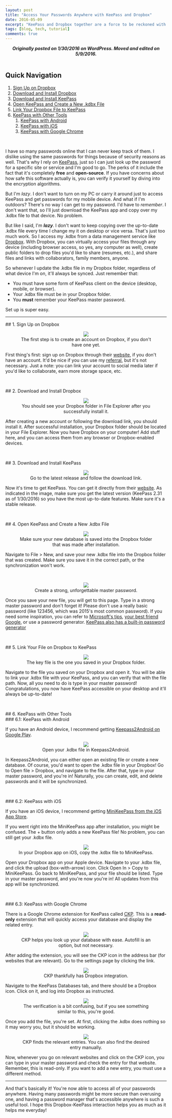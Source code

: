 ```yaml
---
layout: post
title: "Access Your Passwords Anywhere with KeePass and Dropbox"
date: 2016-05-09
excerpt: "KeePass and Dropbox together are a force to be reckoned with."
tags: [blog, tech, tutorial]
comments: true
---
```


<center><b><i>Originally posted on 1/30/2016 on WordPress.  Moved and edited on 5/9/2016.</i></b></center>

<br>

## Quick Navigation
1. [Sign Up on Dropbox](#section-1)
2. [Download and Install Dropbox](#section-2)
3. [Download and Install KeePass](#section-3)
4. [Open KeePass and Create a New .kdbx File](#section-4)
5. [Link Your Dropbox File to KeePass](#section-5)
6. [KeePass with Other Tools](#section-6)
    1. [KeePass with Android](#section-6-1)
    2. [KeePass with iOS](#section-6-2)
    3. [KeePass with Google Chrome](#section-6-3)
	
<br>

I have so many passwords online that I can never keep track of them.  I dislike using the same passwords for things because of security reasons as well.  That's why I rely on <a href="http://keepass.info/" target="_blank">KeePass</a>, just so I can just look up the password for a specific site or service and I'm good to go.  The perks of it include the fact that it's completely **free** and **open-source**.  If you have concerns about how safe this software actually is, you can verify it yourself by diving into the encryption algorithms.

But I'm *lazy*.  I don't want to turn on my PC or carry it around just to access KeePass and get passwords for my mobile device.  And what if I'm outdoors?  There's no way I can get to my password.  I'd have to *remember*.  I don't want that, so I'll just download the KeePass app and copy over my .kdbx file to that device.  No problem.

But like I said, I'm **_lazy_**.  I don't want to keep copying over the up-to-date .kdbx file every time I change my it on desktop or vice versa.  That's just too much work.  So I access my .kdbx from a data management service like <a href="https://www.dropbox.com/" target="_blank">Dropbox</a>.  With Dropbox, you can virtually access your files through any device (including browser access, so yes, any computer as well), create public folders to drop files you'd like to share (resumes, etc.), and share files and links with collaborators, family members, anyone.

So whenever I update the .kdbx file in my Dropbox folder, regardless of what device I'm on, it'll always be synced.  Just remember that:

* You must have some form of KeePass client on the device (desktop, mobile, or browser).
* Your .kdbx file must be in your Dropbox folder.
* You **must** remember your KeePass master password.  

Set up is super easy.

----------

<div id='section-1'/>
## 1. Sign Up on Dropbox

<center><figure>
	<a href="https://cloud.githubusercontent.com/assets/8562283/15129078/038e2aa0-1605-11e6-8128-d2dac1459586.png"><img src="https://cloud.githubusercontent.com/assets/8562283/15129078/038e2aa0-1605-11e6-8128-d2dac1459586.png"></a>
	<figcaption>The first step is to create an account on Dropbox, if you don't have one yet.</figcaption>
</figure></center>

First thing's first: sign up on Dropbox through their <a href="https://www.dropbox.com/" target="_blank">website</a>, if you don't have an account.  It'd be nice if you can use my <a href="https://db.tt/CaNF7onK" target="_blank">referral</a>, but it's not necessary.  Just a note: you can link your account to social media later if you'd like to collaborate, earn more storage space, etc.

&nbsp;

<div id='section-2'/>
## 2. Download and Install Dropbox

<center><figure>
	<a href="https://cloud.githubusercontent.com/assets/8562283/15129077/038939b4-1605-11e6-9d24-e169ef110830.png"><img src="https://cloud.githubusercontent.com/assets/8562283/15129077/038939b4-1605-11e6-9d24-e169ef110830.png"></a>
	<figcaption>You should see your Dropbox folder in File Explorer after you successfully install it.</figcaption>
</figure></center>

After creating a new account or following the download link, you should install it.  After successful installation, your Dropbox folder should be located in your File Explorer.  Now you have Dropbox on your computer!  Add stuff here, and you can access them from any browser or Dropbox-enabled devices.

&nbsp;

<div id='section-3'/>
## 3. Download and Install KeePass

<center><figure>
	<a href="https://cloud.githubusercontent.com/assets/8562283/15129082/03939134-1605-11e6-836c-5b6384e35624.png"><img src="https://cloud.githubusercontent.com/assets/8562283/15129082/03939134-1605-11e6-836c-5b6384e35624.png"></a>
	<figcaption>Go to the latest release and follow the download link.</figcaption>
</figure></center>

Now it's time to get KeePass.  You can get it directly from their <a href="http://keepass.info/" target="_blank">website</a>.  As indicated in the image, make sure you get the latest version (KeePass 2.31 as of 1/30/2016) so you have the most up-to-date features.  Make sure it's a stable release.

&nbsp;

<div id='section-4'/>
## 4. Open KeePass and Create a New .kdbx File

<center><figure>
	<a href="https://cloud.githubusercontent.com/assets/8562283/15129084/039c57e2-1605-11e6-8ad1-d0e915bee24b.png"><img src="https://cloud.githubusercontent.com/assets/8562283/15129084/039c57e2-1605-11e6-8ad1-d0e915bee24b.png"></a>
	<figcaption>Make sure your new database is saved into the Dropbox folder that was made after installation.</figcaption>
</figure></center>

Navigate to File > New, and save your new .kdbx file into the Dropbox folder that was created.  Make sure you save it in the correct path, or the synchronization won't work.

<br>

<center><figure>
	<a href="https://cloud.githubusercontent.com/assets/8562283/15129081/038f9bb0-1605-11e6-8851-2a14ba495ac3.png"><img src="https://cloud.githubusercontent.com/assets/8562283/15129081/038f9bb0-1605-11e6-8851-2a14ba495ac3.png"></a>
	<figcaption>Create a strong, unforgettable master password.</figcaption>
</figure></center>

Once you save your new file, you will get to this page.  Type in a strong master password and don't forget it!  Please don't use a really basic password (like 123456, which was 2015's most common password).  If you need some inspiration, you can refer to <a href="http://windows.microsoft.com/en-us/windows-vista/tips-for-creating-a-strong-password" target="_blank">Microsoft's tips</a>, <a href="http://lmgtfy.com/?q=how+to+create+a+strong+password" target="_blank">your best friend Google</a>, or use a password generator.  <a href="http://keepass.info/help/base/pwgenerator.html" target="_blank">KeePass also has a built-in password generator</a>

&nbsp;

<div id='section-5'/>
## 5. Link Your File on Dropbox to KeePass

<center><figure>
	<a href="https://cloud.githubusercontent.com/assets/8562283/15129079/038e5d22-1605-11e6-9bac-e730df4b4cbc.png"><img src="https://cloud.githubusercontent.com/assets/8562283/15129079/038e5d22-1605-11e6-9bac-e730df4b4cbc.png"></a>
	<figcaption>The key file is the one you saved in your Dropbox folder.</figcaption>
</figure></center>

Navigate to the file you saved on your Dropbox and open it.  You will be able to link your .kdbx file with your KeePass, and you can verify that with the file path.  Now, all you need to do is type in your master password!  Congratulations, you now have KeePass accessible on your desktop and it'll always be up-to-date!

&nbsp;

<div id='section-6'/>
## 6. KeePass with Other Tools

<div id='section-6-1'/>
### 6.1: KeePass with Android

If you have an Android device, I recommend getting <a href="https://play.google.com/store/apps/details?id=keepass2android.keepass2android&amp;hl=en" target="_blank">Keepass2Android on Google Play</a>.

<center><figure>
	<a href="https://cloud.githubusercontent.com/assets/8562283/15129080/038e7834-1605-11e6-8cf7-3816522e8443.png"><img src="https://cloud.githubusercontent.com/assets/8562283/15129080/038e7834-1605-11e6-8cf7-3816522e8443.png"></a>
	<figcaption>Open your .kdbx file in Keepass2Android.</figcaption>
</figure></center>

In Keepass2Android, you can either open an existing file or create a new database.  Of course, you'd want to open the .kdbx file in your Dropbox!  Go to Open file > Dropbox, and navigate to the file.  After that, type in your master password, and you're in!  Naturally, you can create, edit, and delete passwords and it will be synchronized.

&nbsp;

<div id='section-6-2'/>
### 6.2: KeePass with iOS

If you have an iOS device, I recommend getting <a href="https://itunes.apple.com/us/app/minikeepass-secure-password/id451661808?mt=8" target="_blank">MiniKeePass from the iOS App Store</a>.

If you went right into the MiniKeePass app after installation, you might be confused.  The + button only adds a new KeePass file!  No problem, you can still get your .kdbx file.

<center><figure>
	<a href="https://cloud.githubusercontent.com/assets/8562283/15129083/0393fbce-1605-11e6-89b8-c6b2af885bc8.png"><img src="https://cloud.githubusercontent.com/assets/8562283/15129083/0393fbce-1605-11e6-89b8-c6b2af885bc8.png"></a>
	<figcaption>In your Dropbox app on iOS, copy the .kdbx file to MiniKeePass.</figcaption>
</figure></center>

Open your Dropbox app on your Apple device.  Navigate to your .kdbx file, and click the upload (box-with-arrow) icon.  Click Open In > Copy to MiniKeePass.  Go back to MiniKeePass, and your file should be listed.  Type in your master password, and you're now you're in!  All updates from this app will be synchronized.

&nbsp;

<div id='section-6-3'/>
### 6.3: KeePass with Google Chrome

There is a Google Chrome extension for KeePass called <a href="https://chrome.google.com/webstore/detail/ckp-keepass-integration-f/lnfepbjehgokldcaljagbmchhnaaogpc" target="_blank">CKP</a>.  This is a **read-only** extension that will quickly access your database and display the related entry.

<center><figure>
	<a href="https://cloud.githubusercontent.com/assets/8562283/15129086/039cc2cc-1605-11e6-9462-029dd0cdd5db.png"><img src="https://cloud.githubusercontent.com/assets/8562283/15129086/039cc2cc-1605-11e6-9462-029dd0cdd5db.png"></a>
	<figcaption>CKP helps you look up your database with ease. Autofill is an option, but not necessary.</figcaption>
</figure></center>

After adding the extension, you will see the CKP icon in the address bar (for websites that are relevant).  Go to the settings page by clicking the link.

<center><figure>
	<a href="https://cloud.githubusercontent.com/assets/8562283/15129085/039c72c2-1605-11e6-9ffa-827f9695ac25.png"><img src="https://cloud.githubusercontent.com/assets/8562283/15129085/039c72c2-1605-11e6-9ffa-827f9695ac25.png"></a>
	<figcaption>CKP thankfully has Dropbox integration.</figcaption>
</figure></center>

Navigate to the KeePass Databases tab, and there should be a Dropbox icon.  Click on it, and log into Dropbox as instructed.

<center><figure>
	<a href="https://cloud.githubusercontent.com/assets/8562283/15129088/03a083bc-1605-11e6-8b59-514607724b7e.png"><img src="https://cloud.githubusercontent.com/assets/8562283/15129088/03a083bc-1605-11e6-8b59-514607724b7e.png"></a>
	<figcaption>The verification is a bit confusing, but if you see something similar to this, you're good.</figcaption>
</figure></center>

Once you add the file, you're set.  At first, clicking the .kdbx does nothing so it may worry you, but it should be working.

<center><figure>
	<a href="https://cloud.githubusercontent.com/assets/8562283/15129076/037c4272-1605-11e6-9637-8e375a26e547.png"><img src="https://cloud.githubusercontent.com/assets/8562283/15129076/037c4272-1605-11e6-9637-8e375a26e547.png"></a>
	<figcaption>CKP finds the relevant entries. You can also find the desired entry manually.</figcaption>
</figure></center>

Now, whenever you go on relevant websites and click on the CKP icon, you can type in your master password and check the entry for that website.  Remember, this is read-only.  If you want to add a new entry, you must use a different method.

----------

And that's basically it!  You're now able to access all of your passwords anywhere.  Having many passwords might be more secure than overusing one, and having a password manager that's accessible anywhere is such a useful tool.  I hope this Dropbox-KeePass interaction helps you as much as it helps me everyday!